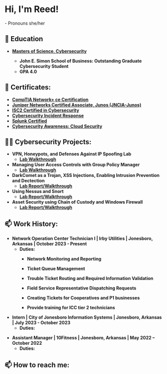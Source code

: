 <h1>Hi, I'm Reed! </h1>
    - Pronouns she/her


<h2>📖 Education </h2>

- <b> [Masters of Science, Cybersecurity](https://blockchain.maryville.edu/certificate/f6631054e19058c684b62070be755956)<b>
    - John E. Simon School of Business: Outstanding Graduate Cybersecurity Student
    - GPA 4.0


<h2>📃 Certificates:</h2>

- [CompTIA Network+ ce Certification](https://www.credly.com/badges/0404ddba-0e02-495a-a695-9527d6670c1e/public_url)
- [Juniper Networks Certified Associate, Junos (JNCIA-Junos)](https://www.credly.com/badges/7088dfd1-8d41-4fe9-be28-d2ab983a25fe/public_url)
- [ISC2 Certified in Cybersecurity](https://coursera.org/share/692bb04591c0b6765796b4755e599803) 
- [Cybersecurity Incident Response](https://blockchain.maryville.edu/certificate/be4956f6272e5ed7915f106eee7b9521)
- [Splunk Certified](https://1drv.ms/f/s!Aq9AvpX7EWr-7gq75ddzTxTuogOM?e=thtD5U) 
- [Cybersecurity Awareness: Cloud Security](https://1drv.ms/b/s!Aq9AvpX7EWr-z1Uxy0e89NfoLPd6?e=pzVjnE)


<h2>👨‍💻 Cybersecurity Projects:</h2>

- <b>VPN, Honeypots, and Defenses Against IP Spoofing Lab </b>
  - [Lab Walkthrough](https://github.com/reed-hash/VPN-Honeypots-and-Defenses-Against-IP-Spoofing-Lab)
- <b>Managing User Access Controls with Group Policy Manager</b>
  - [Lab Walkthrough](https://github.com/reed-hash/User-Access-Controls/blob/main/README.md)
- <b>DarkComet as a Trojan, XSS Injections, Enabling Intrusion Prevention and Dectection</b>
  - [Lab Report/Walkthrough](https://1drv.ms/w/s!Aq9AvpX7EWr-0hng7E3Kw39IKOpe?e=fHLICk)
- <b>Using Nessus and Snort</b>
  - [Lab Report/Walkthrough](https://1drv.ms/w/s!Aq9AvpX7EWr-0kJMo_jh4wRHWa52?e=AAAcRv)
- <b>Asset Security using Chain of Custody and Windows Firewall</b>
  - [Lab Report/Walkthrough](https://1drv.ms/w/s!Aq9AvpX7EWr-0gD541iyD98Sv56_?e=fBmRbq)

<h2>📫 Work History:</h2>

- Network Operation Center Technician I | Irby Utilities | Jonesboro, Arkansas | October 2023 - Present
    - Duties:
        - Network Monitoring and Reporting
            
        - Ticket Queue Management
      
        - Trouble Ticket Routing and Required Information Validation
      
        - Field Service Representative Dispatching Requests
      
        - Creating Tickets for Cooperatives and P1 businesses
      
        - Provide training for ICC tier 2 technicians 

* Intern | City of Jonesboro Information Systems | Jonesboro, Arkansas | July 2023 - October 2023
    - Duties: 
+ Assistant Manager | 10Fitness | Jonesboro, Arkansas | May 2022 – October 2022
    - Duties: 



<h2>📫 How to reach me:</h2>


<!--


Here are some ideas to get you started:

- 🔭 I’m currently working on ...
- 🌱 I’m currently learning ...
- 👯 I’m looking to collaborate on ...
- 🤔 I’m looking for help with ...
- 💬 Ask me about ...
- 📫 How to reach me: ...
- 😄 Pronouns: ...
- ⚡ Fun fact: ...
-->
